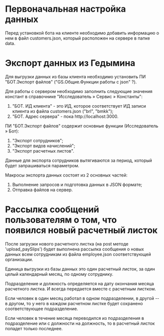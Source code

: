 # Первоначальная настройка данных

Перед установкой бота на клиенте необходимо добавить информацию о нем в файл customers.json,
который расположен на сервере в папке data.

# Экспорт данных из Гедымина

Для выгрузки данных из базы клиента необходимо установить ПИ "БОТ.Экспорт файлов" ("GS.Общие.Функции работы с json" ?).

Для работы с сервером необходимо заполнить следующие значения констант в справочнике "Исследователь » Сервис » Константы":
  1. "БОТ. ИД клиента" - это ИД, которое соответствует ИД записи клиента из файла customers.json ("brl", "bmkk");
  2. "БОТ. Адрес сервера" - пока http://localhost:3000.

ПИ "БОТ.Экспорт файлов" содержит основные функции (Исследователь » Бот):
  1. "Экспорт сотрудников";
  2. "Экспорт видов начислений";
  3. "Экспорт расчетных листов".

Данные для экспорта сотрудников вытягиваются за период, который будет запрашиваться параметром.

Макросы экспорта данных состоят из 2 основных частей:
  1. Выполнение запросов и подготовка данных в JSON формате;
  2. Отправка файлов на сервер.

# Рассылка сообщений пользователям о том, что появился новый расчетный листок

После загрузки нового расчетного листка (на post методе 'upload_paySlips') будет выполнена рассылка сообщения о новых данных
всем сотрудникам из файла employee.json соответствующей организации.

Единица выгрузки из базы данных это один расчетный листок, за один целый календарный месяц, по одному сотруднику.

Подразделение и должность определяется на дату окончания
месяца расчетного листка. И всегда передается вместе
с расчетным листком.

Если человек в один месяц работал в одном подразделении,
в другой -- в другом, то у него в каждом расчетном листке
будет сохранено соответствующее подразделение.

Если человек в течение месяца переводился из подразделения в подразделение или с должности на должность, то в расчетный листок попадет только последнее.


